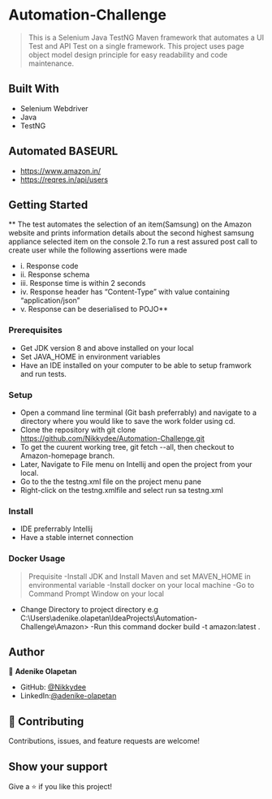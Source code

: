 # Automation-Challenge
> This is a  Selenium Java TestNG Maven framework that automates a UI Test and API Test on a single framework. This project uses page object model design principle for easy readability and code maintenance.


## Built With
- Selenium Webdriver  
- Java  
- TestNG  

## Automated BASEURL
- https://www.amazon.in/
- https://reqres.in/api/users



## Getting Started

** The test automates the  selection of an item(Samsung) on the  Amazon website and prints information details about the second highest samsung appliance selected item on the console
2.To run a rest assured post call to create user while the following assertions were made
- i. Response code
- ii. Response schema
- iii. Response time is within 2 seconds
- iv. Response header has “Content-Type” with value containing “application/json”
- v. Response can be deserialised to POJO**


### Prerequisites
- Get JDK version 8 and above installed on your local 
- Set JAVA_HOME in environment variables
- Have an IDE installed on your computer to be able to setup framwork and run tests.


### Setup
- Open a command line terminal (Git bash preferrably) and navigate to a directory where you would like to save the work folder using cd.
- Clone the repository with git clone https://github.com/Nikkydee/Automation-Challenge.git
- To get the cuurent working tree, git fetch --all, then checkout to Amazon-homepage branch.
- Later, Navigate to File menu on Intellij  and open the project from your local.
- Go to the the testng.xml file on the project menu pane
- Right-click on the testng.xmlfile and select run sa testng.xml


### Install
- IDE preferrably Intellij
- Have a stable internet connection

### Docker Usage
>Prequisite
-Install JDK and Install Maven and set MAVEN_HOME in environmental variable
-Install docker on your local machine
-Go to Command Prompt Window on your local
 
- Change Directory to project directory e.g C:\Users\adenike.olapetan\IdeaProjects\Automation-Challenge\Amazon>
-Run this command docker build -t amazon:latest .




## Author

👤 **Adenike Olapetan**

- GitHub: [@Nikkydee](https://github.com/Nikkydee)
- LinkedIn:[@adenike-olapetan](https://www.linkedin.com/in/adenike-olapetan-05a2607a/)




## 🤝 Contributing
Contributions, issues, and feature requests are welcome!



## Show your support

Give a ⭐️ if you like this project!
